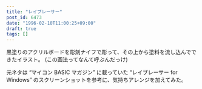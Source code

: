 ```yaml
---
title: "レイブレーサー"
post_id: 6473
date: "1996-02-10T11:00:25+09:00"
draft: true
tags: []
---
```



黒塗りのアクリルボードを彫刻ナイフで彫って、その上から塗料を流し込んでできたイラスト。
(この画法ってなんて呼ぶんだっけ)

元ネタは “マイコン BASIC マガジン” に載っていた “レイブレーサー for Windows” のスクリーンショットを参考に、気持ちアレンジを加えてみた。
